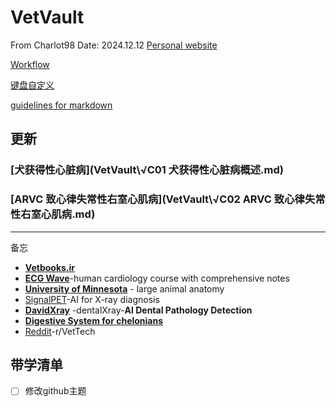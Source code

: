 # VetVault
From Charlot98
Date: 2024.12.12
[Personal website](https://charlot98.github.io/)

[Workflow](workflow.md)

[键盘自定义](键盘自定义.md)

[guidelines for markdown](Guidelines%20for%20markdown.md)

## 更新
### [犬获得性心脏病](VetVault\√C01 犬获得性心脏病概述.md)
### [ARVC 致心律失常性右室心肌病](VetVault\√C02 ARVC 致心律失常性右室心肌病.md)

---
备忘
- **[Vetbooks.ir](http://Vetbooks.ir)**
- **[ECG Wave](https://ecgwaves.com/)**-human cardiology course with comprehensive notes
- **[University of Minnesota](https://pressbooks.umn.edu/largeanimalanatomy/chapter/thorax/)** - large animal anatomy
- [SignalPET](https://www.signalpet.com/products/signalray/)-AI for X-ray diagnosis
- **[DavidXray](https://davidxray.com/dental-x-ray-positioning-guide-canine-incisors-101-103/#)** -dentalXray-**AI Dental Pathology Detection**
- [**Digestive System for chelonians**](https://campus.murraystate.edu/faculty/tderting/anatomyatlas/digestiv.htm)
- [Reddit](https://www.reddit.com/r/VetTech/)-r/VetTech

## 带学清单
- [ ] 修改github主题
